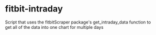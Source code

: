 # fitbit-intraday
Script that uses the fitbitScraper package's get_intraday_data function to get all of the data into one chart for multiple days
